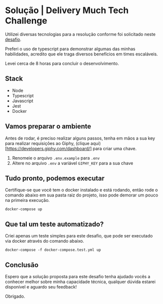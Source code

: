 # Solução | Delivery Much Tech Challenge

Utilizei diversas tecnologias para a resolução conforme foi solicitado neste [desafio](CHALLENGE.md).

Preferi o uso de typescript para demonstrar algumas das minhas habilidades, acredito que ele traga diversos benefícios em times escaláveis.

Levei cerca de 8 horas para concluir o desenvolvimento.

## Stack

- Node
- Typescript
- Javascript
- Jest
- Docker

## Vamos preparar o ambiente
Antes de rodar, é preciso realizar alguns passos, tenha em mãos a sua key para realizar requisições ao Giphy, (clique aqui)[https://developers.giphy.com/dashboard/] para criar uma chave.

1. Renomeie o arquivo `.env.example` para `.env`
2. Altere no arquivo `.env` a variável `GIPHY_KEY` para a sua chave

## Tudo pronto, podemos executar
Certifique-se que você tem o docker instalado e está rodando, então rode o comando abaixo em sua pasta raiz do projeto, isso pode demorar um pouco na primeira execução.

```shell
docker-compose up
```

## Que tal um teste automatizado?
Criei apenas um teste simples para este desafio, que pode ser executado via docker através do comando abaixo.

```shell
docker-compose -f docker-compose.test.yml up
```

## Conclusão
Espero que a solução proposta para este desafio tenha ajudado vocês a conhecer melhor sobre minha capacidade técnica, qualquer dúvida estarei disponível e aguardo seu feedback!

Obrigado.
